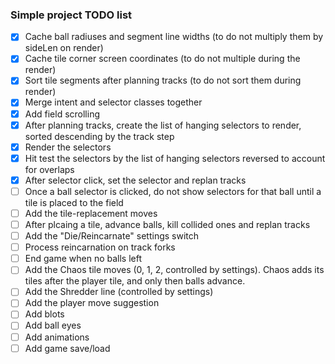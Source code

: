 ### Simple project TODO list

- [x] Cache ball radiuses and segment line widths (to do not multiply them by sideLen on render)
- [x] Cache tile corner screen coordinates (to do not multiple during the render)
- [x] Sort tile segments after planning tracks (to do not sort them during render)
- [x] Merge intent and selector classes together
- [x] Add field scrolling
- [x] After planning tracks, create the list of hanging selectors to render, sorted descending by the track step
- [x] Render the selectors
- [x] Hit test the selectors by the list of hanging selectors reversed to account for overlaps
- [x] After selector click, set the selector and replan tracks
- [ ] Once a ball selector is clicked, do not show selectors for that ball until a tile is placed to the field
- [ ] Add the tile-replacement moves
- [ ] After plcaing a tile, advance balls, kill collided ones and replan tracks
- [ ] Add the "Die/Reincarnate" settings switch
- [ ] Process reincarnation on track forks
- [ ] End game when no balls left
- [ ] Add the Chaos tile moves (0, 1, 2, controlled by settings). Chaos adds its tiles after the player tile, and only then balls advance.
- [ ] Add the Shredder line (controlled by settings)
- [ ] Add the player move suggestion
- [ ] Add blots
- [ ] Add ball eyes
- [ ] Add animations
- [ ] Add game save/load